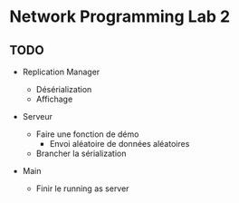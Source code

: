 # Network Programming Lab 2

## TODO 

* Replication Manager 
    * Désérialization
    * Affichage

* Serveur
    * Faire une fonction de démo
        * Envoi aléatoire de données aléatoires
    * Brancher la sérialization

* Main
    * Finir le running as server
